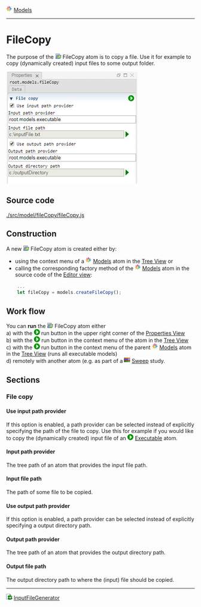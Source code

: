 ![](../../../../icons/models.png) [Models](../models.md)

----

# FileCopy
		
The purpose of the ![](../../../../icons/fileCopy.png) FileCopy atom is to copy a file. Use it for example to copy (dynamically created) input files to some output folder. 
	
![](../../../images/fileCopy.png)
		
## Source code

[./src/model/fileCopy/fileCopy.js](../../../../src/model/fileCopy/fileCopy.js)

## Construction
		
A new ![](../../../../icons/fileCopy.png) FileCopy atom is created either by: 

* using the context menu of a ![](../../../../icons/models.png) [Models](../models.md) atom in the [Tree View](../../../views/treeView.md) or
* calling the corresponding factory method of the ![](../../../../icons/models.png) [Models](../models.md) atom in the source code of the [Editor view](../../../views/editorView.md):

```javascript
    ...
    let fileCopy = models.createFileCopy();	     
```

## Work flow	

You can **run** the ![](../../../../icons/fileCopy.png) FileCopy atom either<br> 
a) with the ![](../../../../icons/run.png) run button in the upper right corner of the [Properties View](../../../views/propertiesView.md)<br>
b) with the ![](../../../../icons/run.png) run button in the context menu of the atom in the [Tree View](../../../views/treeView.md)<br>
c) with the ![](../../../../icons/run.png) run button in the context menu of the parent ![](../../../../icons/models.png) [Models](../models.md) atom in the [Tree View](../../../views/treeView.md) (runs all executable models)<br>
d) remotely with another atom (e.g. as part of a ![](../../../../icons/sweep.png) [Sweep](../../study/sweep/sweep.md) study. 

			
## Sections

### File copy

#### Use input path provider

If this option is enabled, a path provider can be selected instead of explicitly specifying the path of the file to copy. Use this for example if you would like to copy the (dynamically created) input file of an ![](../../../../icons/run.png) [Executable](../executable/executable.md) atom.

#### Input path provider

The tree path of an atom that provides the input file path. 

#### Input file path

The path of some file to be copied.

#### Use output path provider

If this option is enabled, a path provider can be selected instead of explicitly specifying a output directory path. 

#### Output path provider

The tree path of an atom that provides the output directory path. 

#### Output file path

The output directory path to where the (input) file should be copied.

----

![](../../../../icons/inputFile.png) [InputFileGenerator](../inputFileGenerator/inputFileGenerator.md)
